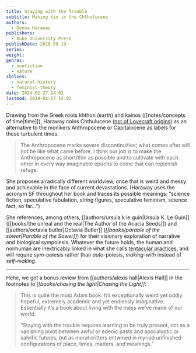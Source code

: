 ```yaml
---
title: Staying with the Trouble
subtitle: Making Kin in the Chthulucene
authors:
  - Donna Haraway
publishers:
  - Duke University Press
publishDate: 2016-08-19
series: 
weight: 
genres:
  - nonfiction
  - nature
shelves:
  - natural-history
  - feminist-theory
date: 2024-02-27 14:02
lastmod: 2024-02-27 14:02
---
```

Drawing from the Greek roots khthon (earth) and kainos ([[notes/concepts of time|time]]), Haraway coins Chthulucene ([not of Lovecraft origins](https://mosayebi.arch.ethz.ch/en/thesaurus/chthulucene/)) as an alternative to the monikers Anthropocene or Capitalocene as labels for these turbulent times. 

> The Anthropocene marks severe discontinuities; what comes after will not be like what came before. I think our job is to make the Anthropocene as short/thin as possible and to cultivate with each other in every way imaginable epochs to come that can replenish refuge.

She proposes a radically different worldview, once that is weird and messy and achievable in the face of current devastations. (Haraway uses the acronym SF throughout her book and traces its possible meanings: “science fiction, speculative fabulation, string figures, speculative feminism, science fact, so far…”)

She references, among others, [[authors/ursula k le guin|Ursula K. Le Guin]] ([[books/the unreal and the real|The Author of the Acacia Seeds]]) and [[authors/octavia butler|Octavia Butler]] (*[[books/parable of the sower|Parable of the Sower]]*) for their visionary exploration of narrative and biological sympoiesis. Whatever the future holds, the human and nonhuman are inextricably linked in what she calls [tentacular practices](https://www.e-flux.com/journal/75/67125/tentacular-thinking-anthropocene-capitalocene-chthulucene/), and will require *sym*-poiesis rather than *auto*-poiesis, *making-with* instead of *self-making*.

---

Hehe, we get a bonus review from [[authors/alexis hall|Alexis Hall]] in the footnotes to *[[books/chasing the light|Chasing the Light]]*:

> This is quite the most Adam book. It’s exceptionally weird yet oddly hopeful, extremely academic and yet endlessly imaginative. Essentially it’s a book about living with the mess we’ve made of our world.
> 
> “Staying with the trouble requires learning to be truly present, not as a vanishing pivot between awful or edenic pasts and apocalyptic or salvific futures, but as moral critters entwined in myriad unfinished configurations of place, times, matters, and meanings.”
